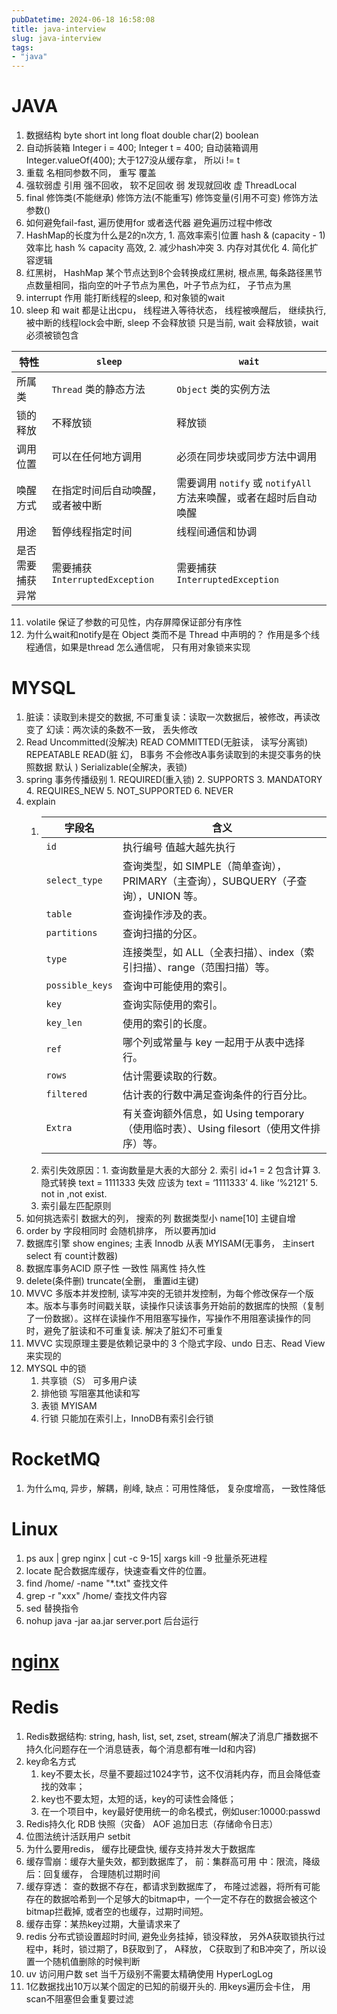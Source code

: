 ```yaml
---
pubDatetime: 2024-06-18 16:58:08
title: java-interview
slug: java-interview
tags:
- "java"
---
```


# JAVA
1. 数据结构 byte short int long float double char(2) boolean
2. 自动拆装箱  Integer i = 400; Integer t = 400; 自动装箱调用Integer.valueOf(400); 大于127没从缓存拿， 所以i != t
3. 重载 名相同参数不同， 重写 覆盖
4. 强软弱虚 引用 强不回收， 软不足回收 弱 发现就回收  虚   ThreadLocal
5. final 修饰类(不能继承) 修饰方法(不能重写) 修饰变量(引用不可变) 修饰方法参数()
6. 如何避免fail-fast, 遍历使用for 或者迭代器  避免遍历过程中修改
7. HashMap的长度为什么是2的n次方, 1. 高效率索引位置  hash & (capacity - 1) 效率比 hash % capacity 高效, 2. 减少hash冲突 3. 内存对其优化 4. 简化扩容逻辑
8. 红黑树， HashMap 某个节点达到8个会转换成红黑树, 根点黑, 每条路径黑节点数量相同，指向空的叶子节点为黑色，叶子节点为红， 子节点为黑
9. interrupt 作用 能打断线程的sleep, 和对象锁的wait
10. sleep 和 wait 都是让出cpu， 线程进入等待状态， 线程被唤醒后， 继续执行, 被中断的线程lock会中断, sleep 不会释放锁 只是当前, wait 会释放锁，wait 必须被锁包含

| 特性             | `sleep`                                | `wait`                                       |
|------------------|----------------------------------------|----------------------------------------------|
| 所属类           | `Thread` 类的静态方法                  | `Object` 类的实例方法                        |
| 锁的释放         | 不释放锁                               | 释放锁                                       |
| 调用位置         | 可以在任何地方调用                     | 必须在同步块或同步方法中调用                 |
| 唤醒方式         | 在指定时间后自动唤醒，或者被中断      | 需要调用 `notify` 或 `notifyAll` 方法来唤醒，或者在超时后自动唤醒 |
| 用途             | 暂停线程指定时间                       | 线程间通信和协调                             |
| 是否需要捕获异常 | 需要捕获 `InterruptedException`        | 需要捕获 `InterruptedException`              |

11. volatile 保证了参数的可见性，内存屏障保证部分有序性
12. 为什么wait和notify是在 Object 类而不是 Thread 中声明的？ 作用是多个线程通信，如果是thread 怎么通信呢， 只有用对象锁来实现 

# MYSQL
1. 脏读：读取到未提交的数据, 不可重复读：读取一次数据后，被修改，再读改变了  幻读：两次读的条数不一致，   丢失修改
2. Read Uncommitted(没解决)  READ COMMITTED(无脏读， 读写分离锁) REPEATABLE READ(脏  幻， B事务 不会修改A事务读取到的未提交事务的快照数据   默认 )  Serializable(全解决，表锁) 
3. spring 事务传播级别 1. REQUIRED(重入锁) 2. SUPPORTS 3. MANDATORY 4. REQUIRES_NEW 5. NOT_SUPPORTED 6. NEVER
4. explain
   1. | 字段名        | 含义                                                         |
      |---------------|------------------------------------------------------------|
      | `id`          | 执行编号 值越大越先执行                                               |
      | `select_type` | 查询类型，如 SIMPLE（简单查询），PRIMARY（主查询），SUBQUERY（子查询），UNION 等。    |
      | `table`       | 查询操作涉及的表。                                                  |
      | `partitions`  | 查询扫描的分区。                                                   |
      | `type`        | 连接类型，如 ALL（全表扫描）、index（索引扫描）、range（范围扫描）等。                 |
      | `possible_keys` | 查询中可能使用的索引。                                                |
      | `key`         | 查询实际使用的索引。                                                 |
      | `key_len`     | 使用的索引的长度。                                                  |
      | `ref`         | 哪个列或常量与 key 一起用于从表中选择行。                                    |
      | `rows`        | 估计需要读取的行数。                                                 |
      | `filtered`    | 估计表的行数中满足查询条件的行百分比。                                        |
      | `Extra`       | 有关查询额外信息，如 Using temporary（使用临时表）、Using filesort（使用文件排序）等。 |
   2.  索引失效原因：1. 查询数量是大表的大部分 2. 索引 id+1 = 2 包含计算 3. 隐式转换 text = 1111333 失效 应该为 text = ‘1111333’ 4. like ‘%2121’ 5. not in ,not exist.
   3. 索引最左匹配原则
3. 如何挑选索引 数据大的列， 搜索的列 数据类型小 name[10]  主键自增
4. order by 字段相同时 会随机排序， 所以要再加id  
5. 数据库引擎  show engines;  主表 Innodb  从表 MYISAM(无事务， 主insert  select 有 count计数器)
6. 数据库事务ACID 原子性 一致性 隔离性 持久性
7. delete(条件删)  truncate(全删， 重置id主键) 
8. MVVC  多版本并发控制, 读写冲突的无锁并发控制，为每个修改保存一个版本。版本与事务时间戳关联，读操作只读该事务开始前的数据库的快照（复制了一份数据）。这样在读操作不用阻塞写操作，写操作不用阻塞读操作的同时，避免了脏读和不可重复读. 解决了脏幻不可重复
9. MVVC  实现原理主要是依赖记录中的 3 个隐式字段、undo 日志、Read View 来实现的 
10. MYSQL 中的锁
    1. 共享锁（S） 可多用户读
    2. 排他锁 写阻塞其他读和写
    3. 表锁 MYISAM
    4. 行锁 只能加在索引上，InnoDB有索引会行锁

# RocketMQ
1. 为什么mq, 异步，解耦，削峰, 缺点：可用性降低， 复杂度增高， 一致性降低


# Linux
1. ps aux | grep nginx | cut -c 9-15| xargs kill -9  批量杀死进程
2. locate  配合数据库缓存，快速查看文件的位置。
3. find /home/ -name "*.txt"  查找文件
4. grep -r "xxx" /home/  查找文件内容
5. sed 替换指令
6. nohup java -jar  aa.jar server.port  后台运行

# [nginx](https://malanxi.top/note/nginx/)


# Redis
1. Redis数据结构: string, hash, list, set, zset, stream(解决了消息广播数据不持久化问题存在一个消息链表，每个消息都有唯一Id和内容)
2. key命名方式
   1. key不要太长，尽量不要超过1024字节，这不仅消耗内存，而且会降低查找的效率；
   2. key也不要太短，太短的话，key的可读性会降低；
   3. 在一个项目中，key最好使用统一的命名模式，例如user:10000:passwd
3. Redis持久化  RDB 快照（灾备）  AOF 追加日志（存储命令日志）
4. 位图法统计活跃用户 setbit
5. 为什么要用redis， 缓存比硬盘快, 缓存支持并发大于数据库
6. 缓存雪崩：缓存大量失效，都到数据库了， 前：集群高可用  中：限流，降级 后：回复缓存， 合理随机过期时间
7. 缓存穿透： 查的数据不存在，都请求到数据库了， 布隆过滤器，将所有可能存在的数据哈希到一个足够大的bitmap中，一个一定不存在的数据会被这个bitmap拦截掉, 或者空的也缓存，过期时间短。
8. 缓存击穿：某热key过期，大量请求来了
9. redis 分布式锁设置超时时间, 避免业务挂掉，锁没释放， 另外A获取锁执行过程中，耗时，锁过期了，B获取到了， A释放， C获取到了和B冲突了，所以设置一个随机值删除的时候判断
10. uv 访问用户数 set 当千万级别不需要太精确使用 HyperLogLog
11. 1亿数据找出10万以某个固定的已知的前缀开头的. 用keys遍历会卡住， 用scan不阻塞但会重复要过滤